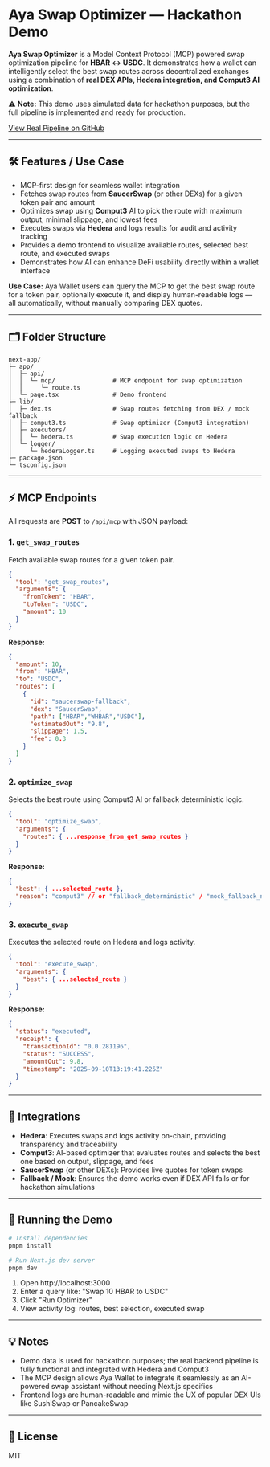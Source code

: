 # Aya Swap Optimizer — Hackathon Demo

**Aya Swap Optimizer** is a Model Context Protocol (MCP) powered swap optimization pipeline for **HBAR ↔ USDC**. It demonstrates how a wallet can intelligently select the best swap routes across decentralized exchanges using a combination of **real DEX APIs, Hedera integration, and Comput3 AI optimization**.

⚠️ **Note:** This demo uses simulated data for hackathon purposes, but the full pipeline is implemented and ready for production.

[View Real Pipeline on GitHub](https://github.com/your-github-repo)

---

## 🛠 Features / Use Case

- MCP-first design for seamless wallet integration
- Fetches swap routes from **SaucerSwap** (or other DEXs) for a given token pair and amount
- Optimizes swap using **Comput3** AI to pick the route with maximum output, minimal slippage, and lowest fees
- Executes swaps via **Hedera** and logs results for audit and activity tracking
- Provides a demo frontend to visualize available routes, selected best route, and executed swaps
- Demonstrates how AI can enhance DeFi usability directly within a wallet interface

**Use Case:** Aya Wallet users can query the MCP to get the best swap route for a token pair, optionally execute it, and display human-readable logs — all automatically, without manually comparing DEX quotes.

---

## 🗂 Folder Structure

```
next-app/
├─ app/
│  ├─ api/
│  │  └─ mcp/                # MCP endpoint for swap optimization
│  │     └─ route.ts
│  └─ page.tsx               # Demo frontend
├─ lib/
│  ├─ dex.ts                 # Swap routes fetching from DEX / mock fallback
│  ├─ comput3.ts             # Swap optimizer (Comput3 integration)
│  ├─ executors/
│  │  └─ hedera.ts           # Swap execution logic on Hedera
│  └─ logger/
│     └─ hederaLogger.ts     # Logging executed swaps to Hedera
├─ package.json
└─ tsconfig.json
```

---

## ⚡ MCP Endpoints

All requests are **POST** to `/api/mcp` with JSON payload:

### 1. `get_swap_routes`
Fetch available swap routes for a given token pair.

```json
{
  "tool": "get_swap_routes",
  "arguments": {
    "fromToken": "HBAR",
    "toToken": "USDC",
    "amount": 10
  }
}
```

**Response:**
```json
{
  "amount": 10,
  "from": "HBAR",
  "to": "USDC",
  "routes": [
    {
      "id": "saucerswap-fallback",
      "dex": "SaucerSwap",
      "path": ["HBAR","WHBAR","USDC"],
      "estimatedOut": "9.8",
      "slippage": 1.5,
      "fee": 0.3
    }
  ]
}
```

### 2. `optimize_swap`
Selects the best route using Comput3 AI or fallback deterministic logic.

```json
{
  "tool": "optimize_swap",
  "arguments": {
    "routes": { ...response_from_get_swap_routes }
  }
}
```

**Response:**
```json
{
  "best": { ...selected_route },
  "reason": "comput3" // or "fallback_deterministic" / "mock_fallback_no_routes"
}
```

### 3. `execute_swap`
Executes the selected route on Hedera and logs activity.

```json
{
  "tool": "execute_swap",
  "arguments": {
    "best": { ...selected_route }
  }
}
```

**Response:**
```json
{
  "status": "executed",
  "receipt": {
    "transactionId": "0.0.281196",
    "status": "SUCCESS",
    "amountOut": 9.8,
    "timestamp": "2025-09-10T13:19:41.225Z"
  }
}
```

---

## 🔗 Integrations

- **Hedera**: Executes swaps and logs activity on-chain, providing transparency and traceability
- **Comput3**: AI-based optimizer that evaluates routes and selects the best one based on output, slippage, and fees
- **SaucerSwap** (or other DEXs): Provides live quotes for token swaps
- **Fallback / Mock**: Ensures the demo works even if DEX API fails or for hackathon simulations

---

## 🚀 Running the Demo

```bash
# Install dependencies
pnpm install

# Run Next.js dev server
pnpm dev
```

1. Open http://localhost:3000
2. Enter a query like: "Swap 10 HBAR to USDC"
3. Click "Run Optimizer"
4. View activity log: routes, best selection, executed swap

---

## 💡 Notes

- Demo data is used for hackathon purposes; the real backend pipeline is fully functional and integrated with Hedera and Comput3
- The MCP design allows Aya Wallet to integrate it seamlessly as an AI-powered swap assistant without needing Next.js specifics
- Frontend logs are human-readable and mimic the UX of popular DEX UIs like SushiSwap or PancakeSwap

---

## 📄 License

MIT